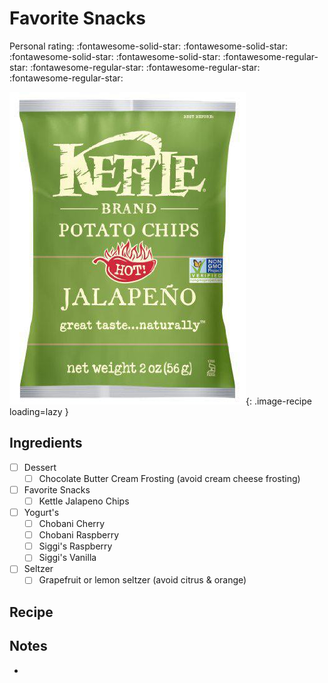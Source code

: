 <!-- Needs Manual Review -->

<!-- Do not modify sections with "AUTO-*". They are updated by make.py -->

# Favorite Snacks

<!-- rating=1; (User can specify rating on scale of 1-5) -->
<!-- AUTO-UserRating -->
Personal rating: :fontawesome-solid-star: :fontawesome-solid-star: :fontawesome-solid-star: :fontawesome-solid-star: :fontawesome-regular-star: :fontawesome-regular-star: :fontawesome-regular-star: :fontawesome-regular-star:
<!-- /AUTO-UserRating -->

<!-- name_image=favorite_snacks.jpg; (User can specify image name) -->
<!-- AUTO-Image -->
![favorite_snacks.jpg](./favorite_snacks.jpg){: .image-recipe loading=lazy }
<!-- /AUTO-Image -->

## Ingredients

* [ ] Dessert
    * [ ] Chocolate Butter Cream Frosting (avoid cream cheese frosting)
* [ ] Favorite Snacks
    * [ ] Kettle Jalapeno Chips
* [ ] Yogurt's
    * [ ] Chobani Cherry
    * [ ] Chobani Raspberry
    * [ ] Siggi's Raspberry
    * [ ] Siggi's Vanilla
* [ ] Seltzer
    * [ ] Grapefruit or lemon seltzer (avoid citrus & orange)

## Recipe



## Notes

*
